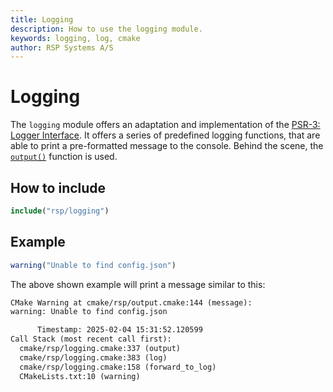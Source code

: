 ```yaml
---
title: Logging
description: How to use the logging module.
keywords: logging, log, cmake
author: RSP Systems A/S
---
```


# Logging

The `logging` module offers an adaptation and implementation of the
[PSR-3: Logger Interface](https://www.php-fig.org/psr/psr-3/). It offers a series of predefined logging functions,
that are able to print a pre-formatted message to the console.
Behind the scene, the [`output()`](../output/helpers.md#output) function is used.

## How to include

```cmake
include("rsp/logging")
```

## Example

```cmake
warning("Unable to find config.json")
```

The above shown example will print a message similar to this:

```txt
CMake Warning at cmake/rsp/output.cmake:144 (message):
warning: Unable to find config.json

      Timestamp: 2025-02-04 15:31:52.120599
Call Stack (most recent call first):
  cmake/rsp/logging.cmake:337 (output)
  cmake/rsp/logging.cmake:383 (log)
  cmake/rsp/logging.cmake:158 (forward_to_log)
  CMakeLists.txt:10 (warning)
```